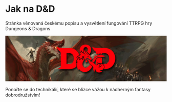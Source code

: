 # Jak na D&D
Stránka věnovaná českému popisu a vysvětlení fungování TTRPG hry Dungeons & Dragons

<img src="dnd-banner.png" alt="Banner zobrazující tématiku D&D" title="D&D Banner">

Ponořte se do technikálií, které se blízce vážou k nádherným fantasy dobrodružstvím!
